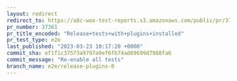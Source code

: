 ```yaml
---
layout: redirect
redirect_to: https://a8c-woo-test-reports.s3.amazonaws.com/public/pr/37361/e2e/index.html
pr_number: 37361
pr_title_encoded: "Release+tests+with+plugins+installed"
pr_test_type: e2e
last_published: "2023-03-23 10:17:20 +0000"
commit_sha: ef1f1c37573a9797a9ef6fb74ad69699d7988fa6
commit_message: "Re-enable all tests"
branch_name: e2e/release-plugins-0
---
```


